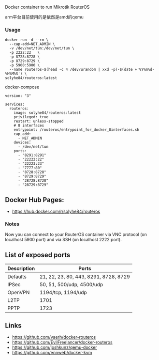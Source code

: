 Docker container to run Mikrotik RouterOS

arm平台目前使用的是依然是amd的qemu

### Usage

```
docker run -d --rm \
  --cap-add=NET_ADMIN \
  -v /dev/net/tun:/dev/net/tun \
  -p 2222:22   \
  -p 8728:8728 \
  -p 8729:8729 \
  -p 5900:5900 \
  --name routeros-$(head -c 4 /dev/urandom | xxd -p)-$(date +'%Y%m%d-%H%M%S') \
solyhe84/routeros:latest
```
docker-compose
```
version: "3"

services:
  routeros:
    image: solyhe84/routeros:latest
    privileged: true
    restart: unless-stopped
    # 8 interfaces
    entrypoint: /routeros/entrypoint_for_docker_8interfaces.sh
    cap_add:
      - NET_ADMIN
    devices:
      - /dev/net/tun
    ports:
      - "8291:8291"
      - "22222:22"
      - "22223:23"
      - "7777:80"
      - "8728:8728"
      - "8729:8729"
      - "28728:8728"
      - "28729:8729"
```

## Docker Hub Pages: 
* https://hub.docker.com/r/solyhe84/routeros


### Notes
Now you can connect to your RouterOS container via VNC protocol
(on localhost 5900 port) and via SSH (on localhost 2222 port).

## List of exposed ports

| Description | Ports |
|-------------|-------|
| Defaults    | 21, 22, 23, 80, 443, 8291, 8728, 8729 |
| IPSec       | 50, 51, 500/udp, 4500/udp |
| OpenVPN     | 1194/tcp, 1194/udp |
| L2TP        | 1701 |
| PPTP        | 1723 |

## Links
* https://github.com/vaerh/docker-routeros
* https://github.com/EvilFreelancer/docker-routeros
* https://github.com/joshkunz/qemu-docker
* https://github.com/ennweb/docker-kvm
